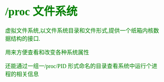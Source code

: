 <font size=4 color=green face="微软雅黑">

# /proc 文件系统

虚拟文件系统,以文件系统目录和文件形式,提供一个纸箱内核数据结构的接口.

用来方便查看和改变各种系统属性

还能通过一组一/proc/PID 形式命名的目录查看系统中运行个进程的相关信息

